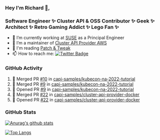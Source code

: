 ### Hey I'm Richard 👋, 

<h3 align="left">Software Engineer ✨ Cluster API & OSS Contributor ✨ Geek ✨ Architect ✨ Retro Gaming Addict ✨ Lego Fan ✨</h3>

- 🔭 I’m currently working at [SUSE](https://www.suse.com/) as a Principal Engineer
- 👯 I’m a maintainer of [Cluster API Provider AWS](https://github.com/kubernetes-sigs/cluster-api-provider-aws)
- 💬 I'm reading [Patch & Tweak](https://bjooks.com/products/patch-tweak-exploring-modular-synthesis)
- 📫 How to reach me: [![Twitter Badge](https://img.shields.io/badge/-@fruit_case-00acee?style=flat&logo=Twitter&logoColor=white)](https://twitter.com/intent/follow?screen_name=fruit_case "Follow on Twitter")

### GitHub Activity 

<!--START_SECTION:activity-->
1. 🎉 Merged PR [#10](https://github.com/capi-samples/kubecon-na-2022-tutorial/pull/10) in [capi-samples/kubecon-na-2022-tutorial](https://github.com/capi-samples/kubecon-na-2022-tutorial)
2. 🎉 Merged PR [#9](https://github.com/capi-samples/kubecon-na-2022-tutorial/pull/9) in [capi-samples/kubecon-na-2022-tutorial](https://github.com/capi-samples/kubecon-na-2022-tutorial)
3. 💪 Opened PR [#9](https://github.com/capi-samples/kubecon-na-2022-tutorial/pull/9) in [capi-samples/kubecon-na-2022-tutorial](https://github.com/capi-samples/kubecon-na-2022-tutorial)
4. 🎉 Merged PR [#22](https://github.com/capi-samples/cluster-api-provider-docker/pull/22) in [capi-samples/cluster-api-provider-docker](https://github.com/capi-samples/cluster-api-provider-docker)
5. 💪 Opened PR [#22](https://github.com/capi-samples/cluster-api-provider-docker/pull/22) in [capi-samples/cluster-api-provider-docker](https://github.com/capi-samples/cluster-api-provider-docker)
<!--END_SECTION:activity-->

### GitHub Stats

[![Anurag's github stats](https://github-readme-stats.vercel.app/api?username=richardcase&count_private=true&show_icons=true)](https://github.com/anuraghazra/github-readme-stats)

[![Top Langs](https://github-readme-stats.vercel.app/api/top-langs/?username=richardcase&hide=html&layout=compact)](https://github.com/anuraghazra/github-readme-stats)
